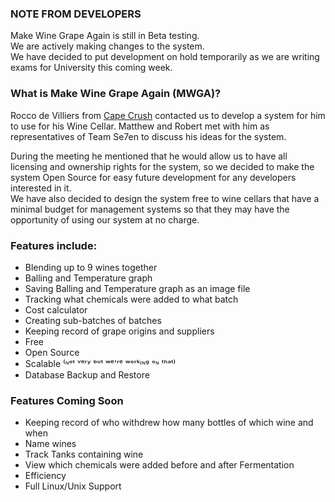 ### NOTE FROM DEVELOPERS
Make Wine Grape Again is still in Beta testing.  
We are actively making changes to the system.  
We have decided to put development on hold temporarily as we are writing exams for University this coming week.

### What is Make Wine Grape Again (MWGA)?
Rocco de Villiers from [Cape Crush](http://www.capecrush.co.za) contacted us to develop a system for him to use for his Wine Cellar. Matthew and Robert met with him as representatives of Team Se7en to discuss his ideas for the system.

During the meeting he mentioned that he would allow us to have all licensing and ownership rights for the system, so we decided to make the system Open Source for easy future development for any developers interested in it.  
We have also decided to design the system free to wine cellars that have a minimal budget for management systems so that they may have the opportunity of using our system at no charge.

### Features include:
* Blending up to 9 wines together
* Balling and Temperature graph
* Saving Balling and Temperature graph as an image file
* Tracking what chemicals were added to what batch
* Cost calculator
* Creating sub-batches of batches
* Keeping record of grape origins and suppliers
* Free
* Open Source
* Scalable ⁽ᶰᵒᵗ ᵛᵉʳʸ ᵇᵘᵗ ʷᵉ'ʳᵉ ʷᵒʳᵏᶦᶰᵍ ᵒᶰ ᵗʰᵃᵗ⁾
* Database Backup and Restore

### Features Coming Soon
* Keeping record of who withdrew how many bottles of which wine and when
* Name wines
* Track Tanks containing wine
* View which chemicals were added before and after Fermentation
* Efficiency
* Full Linux/Unix Support
